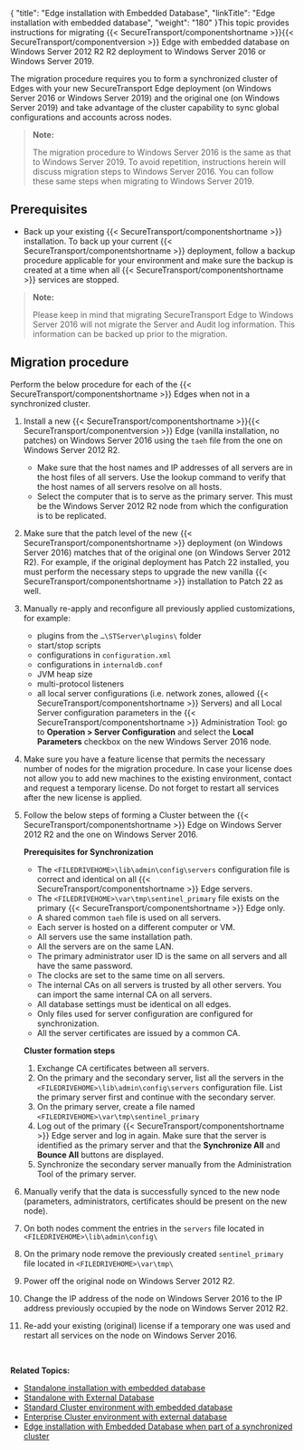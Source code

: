 {
    "title": "Edge installation with Embedded Database",
    "linkTitle": "Edge installation with embedded database",
    "weight": "180"
}This topic provides instructions for migrating {{< SecureTransport/componentshortname  >}}{{< SecureTransport/componentversion  >}} Edge with embedded database on Windows Server 2012 R2 R2 deployment to Windows Server 2016 or Windows Server 2019.

The migration procedure requires you to form a synchronized cluster of Edges with your new SecureTransport Edge deployment (on Windows Server 2016 or Windows Server 2019) and the original one (on Windows Server 2019) and take advantage of the cluster capability to sync global configurations and accounts across nodes.

> **Note:**
>
> The migration procedure to Windows Server 2016 is the same as that to Windows Server 2019. To avoid repetition, instructions herein will discuss migration steps to Windows Server 2016. You can follow these same steps when migrating to Windows Server 2019.

## Prerequisites

-   Back up your existing {{< SecureTransport/componentshortname >}} installation. To back up your current {{< SecureTransport/componentshortname >}} deployment, follow a backup procedure applicable for your environment and make sure the backup is created at a time when all {{< SecureTransport/componentshortname >}} services are stopped.

> **Note:**
>
> Please keep in mind that migrating SecureTransport Edge to Windows Server 2016 will not migrate the Server and Audit log information. This information can be backed up prior to the migration.

## Migration procedure

Perform the below procedure for each of the {{< SecureTransport/componentshortname  >}} Edges when not in a synchronized cluster.

1.  Install a new {{< SecureTransport/componentshortname >}}{{< SecureTransport/componentversion >}} Edge (vanilla installation, no patches) on Windows Server 2016 using the `taeh` file from the one on Windows Server 2012 R2.
    -   Make sure that the host names and IP addresses of all servers are in the host files of all servers. Use the lookup command to verify that the host names of all servers resolve on all hosts.
    -   Select the computer that is to serve as the primary server. This must be the Windows Server 2012 R2 node from which the configuration is to be replicated.
2.  Make sure that the patch level of the new {{< SecureTransport/componentshortname >}} deployment (on Windows Server 2016) matches that of the original one (on Windows Server 2012 R2). For example, if the original deployment has Patch 22 installed, you must perform the necessary steps to upgrade the new vanilla {{< SecureTransport/componentshortname >}} installation to Patch 22 as well.
3.  Manually re-apply and reconfigure all previously applied customizations, for example:  
    -   plugins from the `…\STServer\plugins\` folder
    -   start/stop scripts
    -   configurations in `configuration.xml`
    -   configurations in `internaldb.conf`
    -   JVM heap size
    -   multi-protocol listeners
    -   all local server configurations (i.e. network zones, allowed {{< SecureTransport/componentshortname >}} Servers) and all Local Server configuration parameters in the {{< SecureTransport/componentshortname >}} Administration Tool: go to **Operation > Server Configuration** and select the **Local Parameters** checkbox on the new Windows Server 2016 node.
4.  Make sure you have a feature license that permits the necessary number of nodes for the migration procedure. In case your license does not allow you to add new machines to the existing environment, contact and request a temporary license. Do not forget to restart all services after the new license is applied.
5.  Follow the below steps of forming a Cluster between the {{< SecureTransport/componentshortname >}} Edge on Windows Server 2012 R2 and the one on Windows Server 2016.  
      
    **Prerequisites for Synchronization**
    -   The `<FILEDRIVEHOME>\lib\admin\config\servers` configuration file is correct and identical on all {{< SecureTransport/componentshortname >}} Edge servers.
    -   The `<FILEDRIVEHOME>\var\tmp\sentinel_primary` file exists on the primary {{< SecureTransport/componentshortname >}} Edge only.
    -   A shared common `taeh` file is used on all servers.
    -   Each server is hosted on a different computer or VM.
    -   All servers use the same installation path.
    -   All the servers are on the same LAN.
    -   The primary administrator user ID is the same on all servers and all have the same password.
    -   The clocks are set to the same time on all servers.
    -   The internal CAs on all servers is trusted by all other servers. You can import the same internal CA on all servers.
    -   All database settings must be identical on all edges.
    -   Only files used for server configuration are configured for synchronization.
    -   All the server certificates are issued by a common CA.

      
      
    **Cluster formation steps**
    1.  Exchange CA certificates between all servers.
    2.  On the primary and the secondary server, list all the servers in the `<FILEDRIVEHOME>\lib\admin\config\servers` configuration file. List the primary server first and continue with the secondary server.
    3.  On the primary server, create a file named `<FILEDRIVEHOME>\var\tmp\sentinel_primary`
    4.  Log out of the primary {{< SecureTransport/componentshortname >}} Edge server and log in again. Make sure that the server is identified as the primary server and that the **Synchronize All** and **Bounce All** buttons are displayed.
    5.  Synchronize the secondary server manually from the Administration Tool of the primary server.
6.  Manually verify that the data is successfully synced to the new node (parameters, administrators, certificates should be present on the new node).
7.  On both nodes comment the entries in the `servers` file located in `<FILEDRIVEHOME>\lib\admin\config\`
8.  On the primary node remove the previously created `sentinel_primary` file located in `<FILEDRIVEHOME>\var\tmp\`
9.  Power off the original node on Windows Server 2012 R2.
10. Change the IP address of the node on Windows Server 2016 to the IP address previously occupied by the node on Windows Server 2012 R2.
11. Re-add your existing (original) license if a temporary one was used and restart all services on the node on Windows Server 2016.

 

**Related Topics:**

-   <a href="../standalone-mysql" class="MCXref xref">Standalone installation with embedded database</a>
-   <a href="../standalone-ext-db" class="MCXref xref">Standalone with External Database</a>
-   <a href="../standard-cluster-mysql" class="MCXref xref">Standard Cluster environment with embedded database</a>
-   <a href="../lec-ext-db" class="MCXref xref">Enterprise Cluster environment with external database</a>
-   <a href="../edge-synced-mysql" class="MCXref xref">Edge installation with Embedded Database when part of a synchronized cluster</a>

 
